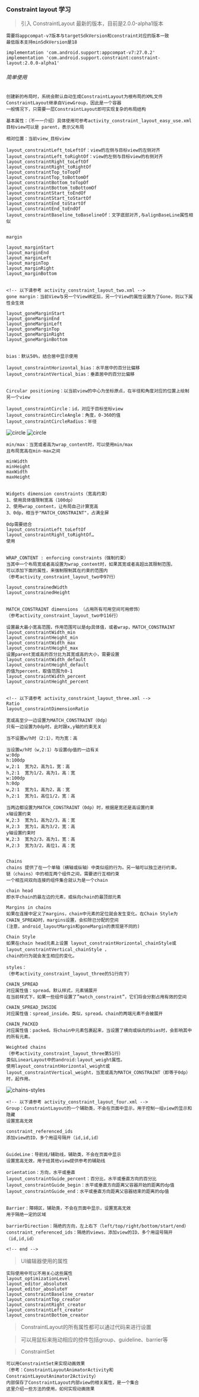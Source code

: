### Constraint layout 学习

> 引入 ConstraintLayout 最新的版本，目前是2.0.0-alpha1版本

    需要将appcompat-v7版本与targetSdkVersion和constraint对应的版本一致
    最低版本支持minSdkVersion是18

    implementation 'com.android.support:appcompat-v7:27.0.2'
    implementation 'com.android.support.constraint:constraint-layout:2.0.0-alpha1'

###### 简单使用

    创建新的布局时，系统会默认自动生成ConstraintLayout为根布局的XML文件
    ConstraintLayout继承自ViewGroup，因此是一个容器
    一般情况下，只需要一层ConstraintLayout即可实现复杂的布局结构

    基本属性：（不一一介绍）具体使用可参考activity_constraint_layout_easy_use.xml
    目标view可以是 parent，表示父布局

    相对位置：当前view_目标view

    layout_constraintLeft_toLeftOf：view的左侧与目标view的左侧对齐
    layout_constraintLeft_toRightOf：view的左侧与目标view的右侧对齐
    layout_constraintRight_toLeftOf
    layout_constraintRight_toRightOf
    layout_constraintTop_toTopOf
    layout_constraintTop_toBottomOf
    layout_constraintBottom_toTopOf
    layout_constraintBottom_toBottomOf
    layout_constraintStart_toEndOf
    layout_constraintStart_toStartOf
    layout_constraintEnd_toStartOf
    layout_constraintEnd_toEndOf
    layout_constraintBaseline_toBaselineOf：文字底部对齐,与alignBaseLine属性相似


    margin

    layout_marginStart
    layout_marginEnd
    layout_marginLeft
    layout_marginTop
    layout_marginRight
    layout_marginBottom


    <!-- 以下请参考 activity_constraint_layout_two.xml -->
    gone margin：当前View与另一个View绑定后，另一个View的属性设置为了Gone，则以下属性会生效

    layout_goneMarginStart
    layout_goneMarginEnd
    layout_goneMarginLeft
    layout_goneMarginTop
    layout_goneMarginRight
    layout_goneMarginBottom


    bias：默认50%，结合居中显示使用

    layout_constraintHorizontal_bias：水平居中的百分比偏移
    layout_constraintVertical_bias：垂直居中的百分比偏移


    Circular positioning：以当前view的中心为坐标原点，在半径和角度对应的位置上绘制另一个view

    layout_constraintCircle：id，对应于目标坐标view
    layout_constraintCircleAngle：角度，0-360的值
    layout_constraintCircleRadius：半径

![circle](/img/circle1.png)   ![circle](/img/circle2.png)

    min/max：当宽或者高为wrap_content时，可以使用min/max
    且布局宽高在min-max之间

    minWidth
    minHeight
    maxWidth
    maxHeight


    Widgets dimension constraints（宽高约束）
    1、使用具体值限制宽高（100dp）
    2、使用wrap_content，让布局自己计算宽高
    3、0dp，相当于"MATCH_CONSTRAINT"，占满全屏

    0dp需要结合
    layout_constraintLeft_toLeftOf
    layout_constraintRight_toRightOf…
    使用


    WRAP_CONTENT : enforcing constraints（强制约束）
    当其中一个布局宽或者高设置为wrap_content时，如果其宽或者高超出其限制范围，
    可以添加下面的属性，来强制限制其在约束的范围内
    （参考activity_constraint_layout_two中97行）

    layout_constrainedWidth
    layout_constrainedHeight


    MATCH_CONSTRAINT dimensions （占用所有可用空间可用修饰）
    （参考activity_constraint_layout_two中116行）

    设置最大最小宽高范围，作用范围可以是dp具体值，或者wrap，MATCH_CONSTRAINT
    layout_constraintWidth_min
    layout_constraintHeight_min
    layout_constraintWidth_max
    layout_constraintHeight_max
    设置parent宽或高的百分比为其宽或高的大小，需要设置
    layout_constraintWidth_default
    layout_constraintHeight_default
    的值为percent，取值范围为0-1
    layout_constraintWidth_percent
    layout_constraintHeight_percent


    <!-- 以下请参考 activity_constraint_layout_three.xml -->
    Ratio
    layout_constraintDimensionRatio

    宽或高至少一边设置为MATCH_CONSTRAINT（0dp）
    只有一边设置为0dp时，此时跟x,y轴的约束无关

    当不设置w/h时（2:1），均为宽：高

    当设置w/h时（w,2:1）与设置dp值的一边有关
    w:0dp
    h:100dp
    w,2:1  宽为2，高为1，宽：高
    h,2:1  宽为1/2，高为1，高：宽
    w:100dp
    h:0dp
    w,2:1  宽为1，高为2，高：宽
    h,2:1  宽为1，高位1/2，宽：高

    当两边都设置为MATCH_CONSTRAINT（0dp）时，根据是宽还是高设置约束
    x轴设置约束
    W,2:3  宽为1，高为2/3，高：宽
    H,2:3  宽为1，高为3/2，宽：高
    y轴设置约束时
    W,2:3  宽为2/3，高为1，宽：高
    H,2:3  宽为3/2，高位1，高：宽


    Chains
    chains 提供了在一个单轴（横轴或纵轴）中类似组的行为。另一轴可以独立进行约束。
    链（chains）中的相互两个组件之间，需要进行互相约束
    一个相互间双向连接的组件集合就认为是一个chain

    chain head
    即水平chain的最左边的元素，或纵向chain的最顶部元素

    Margins in chains
    如果在连接中定义了margins，chain中元素的定位就会发生变化。在Chain Style为CHAIN_SPREAD时，margins设置，会扣除已分配的空间
    (注意，android_layoutMargin和goneMargin的表现是不同的)

    Chain Style
    如果在chain head元素上设置 layout_constraintHorizontal_chainStyle或layout_constraintVertical_chainStyle ，
    chain的行为就会发生相应的变化。

    styles：
    （参考activity_constraint_layout_three的51行向下）

    CHAIN_SPREAD
    对应属性值：spread。默认样式，元素铺展开
    在当前样式下，如果一些组件设置了”match_constraint”，它们将会分割占用有效的空间

    CHAIN_SPREAD_INSIDE
    对应属性值：spread_inside。类似，spread。chain的两端元素不会被展开

    CHAIN_PACKED
    对应属性值：packed。将chain中元素包裹起来，当设置了横向或纵向的bias时，会影响其中的所有元素。

    Weighted chains
    （参考activity_constraint_layout_three第51行）
    类似LinearLayout中的android:layout_weight属性。
    使用layout_constraintHorizontal_weight或layout_constraintVertical_weight，当宽或高为MATCH_CONSTRAINT（即等于0dp）时，起作用。

![chains-styles](/img/chains-styles.png)


    <!-- 以下请参考 activity_constraint_layout_four.xml -->
    Group：ConstraintLayout的一个辅助类，不会在页面中显示，用于控制一组view的显示和隐藏
    设置宽高无效

    constraint_referenced_ids
    添加view的ID，多个用逗号隔开（id,id,id）


    GuideLine：导航线/辅助线，辅助类，不会在页面中显示
    设置宽高无效，用于给其他view提供参考的辅助线

    orientation：方向，水平或垂直
    layout_constraintGuide_percent：百分比，水平或垂直方向的百分比
    layout_constraintGuide_begin：水平或垂直方向距离父容器开始的距离的dp值
    layout_constraintGuide_end：水平或垂直方向距离父容器结束的距离的dp值


    Barrier：障碍区，辅助类，不会在页面中显示，设置宽高无效
    用于隔绝一定的区域

    barrierDirection：隔绝的方向，左上右下（left/top/right/bottom/start/end）
    constraint_referenced_ids：隔绝的views，添加view的ID，多个用逗号隔开（id,id,id）

    <!-- end -->

> UI编辑器使用的属性

    实际使用中可以不用关心这些属性
    layout_optimizationLevel
    layout_editor_absoluteX
    layout_editor_absoluteY
    layout_constraintBaseline_creator
    layout_constraintTop_creator
    layout_constraintRight_creator
    layout_constraintLeft_creator
    layout_constraintBottom_creator


> ConstraintLayout的所有属性都可以通过代码来进行设置

> 可以用鼠标来拖动相应的控件包括group、guideline、barrier等


> ConstraintSet

    可以用ConstraintSet来实现动画效果
    （参考：ConstraintLayoutAnimatorActivity和ConstraintLayoutAnimator2Activity）
    内部保存了ConstraintLayout内部view的相关属性，是一个集合
    这里介绍一些方法的使用，如何实现动画效果










